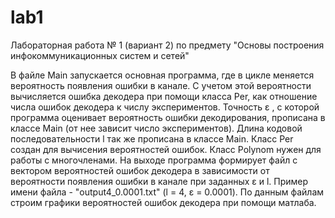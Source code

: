 # lab1
Лабораторная работа № 1 (вариант 2) по предмету "Основы построения инфокоммуникационных систем и сетей"

В файле Main запускается основная программа, где в цикле меняется вероятность появления ошибки в канале. 
С учетом этой вероятности вычисляется ошибка декодера при помощи класса Per, как отношение числа ошибок декодера
к числу экспериментов. Точность ε , с которой программа оценивает вероятность ошибки декодирования,
прописана в классе Main (от нее зависит число экспериментов).
Длина кодовой последовательности l так же прописана в классе Main.
Класс Per создан для вычисения вероятностей ошибок. Класс Polynom нужен для работы с многочленами.
На выходе программа формирует файл с вектором вероятностей ошибок декодера в зависимости от вероятности появления ошибки 
в канале при заданных ε и l. Пример имени файла - "output4_0.0001.txt" (l = 4, ε = 0.0001).
По данным файлам строим графики вероятностей ошибок декодера при помощи матлаба.
